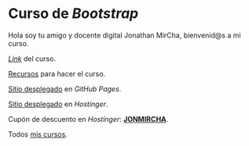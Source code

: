 # Curso de _Bootstrap_

Hola soy tu amigo y docente digital Jonathan MirCha, bienvenid@s a mi curso.

[_Link_](https://www.youtube.com/watch?v=ng8ur8KNrpU) del curso.

[Recursos](https://github.com/jonmircha/youtube-bootstrap/raw/main/img.zip) para hacer el curso.

[Sitio desplegado](https://jonmircha.github.io/youtube-bootstrap/) en _GitHub Pages_.

[Sitio desplegado](https://studiobaddog.site/) en _Hostinger_.

Cupón de descuento en _Hostinger_: [**JONMIRCHA**](https://www.hostinger.mx/jonmircha).

Todos [mis cursos](https://jonmircha.com/cursos).
